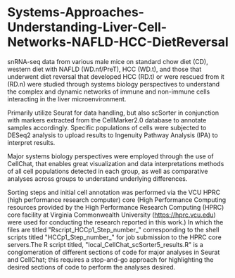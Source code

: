 # Systems-Approaches-Understanding-Liver-Cell-Networks-NAFLD-HCC-DietReversal
snRNA-seq data from various male mice on standard chow diet (CD), western diet with NAFLD (WD.nf/PreT), HCC (WD.t), and those that underwent diet reversal that developed HCC (RD.t) or were rescued from it (RD.n) were studied through systems biology perspectives to understand the complex and dynamic networks of immune and non-immune cells interacting in the liver microenvironment.

Primarily utilize Seurat for data handling, but also scSorter in conjunction with markers extracted from the CellMarker2.0 database to annotate samples accordingly.  Specific populations of cells were subjected to DESeq2 analysis to upload results to Ingenuity Pathway Analysis (IPA) to interpret results.

Major systems biology perspectives were employed through the use of CellChat, that enables great visualization and data interpretations methods of all cell populations detected in each group, as well as comparative analyses across groups to understand underlying differences.

Sorting steps and initial cell annotation was performed via the VCU HPRC (high performance research computer) core (High Performance Computing resources provided by the High Performance Research Computing (HPRC) core facility at Virginia Commonwealth University (https://hprc.vcu.edu) were used for conducting the research reported in this work.) In which the files are titled "Rscript_HCCp1_Step_number_" corresponding to the shell scripts titled "HCCp1_Step_number_" for job submission to the HPRC core servers.The R script titled, "local_CellChat_scSorter5_results.R" is a conglomeration of different sections of code for major analyses in Seurat and CellChat; this requires a stop-and-go approach for highlighting the desired sections of code to perform the analyses desired.
